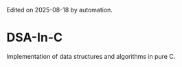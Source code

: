 Edited on 2025-08-18 by automation.
# DSA-In-C
Implementation of data structures and algorithms in pure C.
